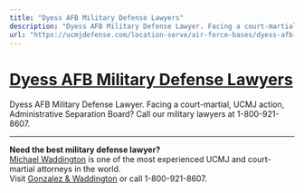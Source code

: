 ```yaml
---
title: "Dyess AFB Military Defense Lawyers"
description: "Dyess AFB Military Defense Lawyer. Facing a court-martial, UCMJ action, Administrative Separation Board? Call our military lawyers at 1-800-921-8607."
url: "https://ucmjdefense.com/location-serve/air-force-bases/dyess-afb-military-lawyer-court-martial-attorney.html"
---
```


# [Dyess AFB Military Defense Lawyers](https://ucmjdefense.com/location-serve/air-force-bases/dyess-afb-military-lawyer-court-martial-attorney.html)

Dyess AFB Military Defense Lawyer. Facing a court-martial, UCMJ action, Administrative Separation Board? Call our military lawyers at 1-800-921-8607.

---

**Need the best military defense lawyer?**  
[Michael Waddington](https://ucmjdefense.com/attorneys/michael-stewart-waddington-partner.html) is one of the most experienced UCMJ and court-martial attorneys in the world.  
Visit [Gonzalez & Waddington](https://ucmjdefense.com) or call 1-800-921-8607.
